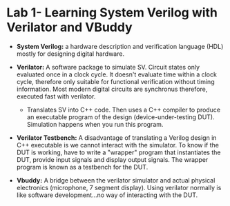 # Lab 1- Learning System Verilog with Verilator and VBuddy

* **System Verilog:** a hardware description and verification language (HDL) mostly for designing digital hardware.

* **Verilator:** A software package to simulate SV. Circuit states only evaluated once in a clock cycle. It doesn't evaluate time within a clock cycle, therefore only suitable for functional verification without timing information. Most modern digital circuits are synchronus therefore, executed fast with verilator.
  * Translates SV into C++ code. Then uses a C++ compiler to produce an executable program of the design (device-under-testing DUT). Simulation happens when you run this program.

* **Verilator Testbench:** A disadvantage of translating a Verilog design in C++ executable is we cannot interact with the simulator. To know if the DUT is working, have to write a "wrapper" program that instantiates the DUT, provide input signals and display output signals. The wrapper program is known as a testbench for the DUT.

* **Vbuddy:** A bridge between the verilator simulator and actual physical electronics (microphone, 7 segment display). Using verilator normally is like software development...no way of interacting with the DUT. 
